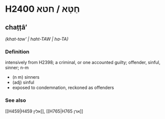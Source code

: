 # H2400 חַטָּא / חטא

## chaṭṭâʼ

_(khat-taw' | haht-TAW | ha-TA)_

### Definition

intensively from H2398; a criminal, or one accounted guilty; offender, sinful, sinner; n-m

- (n m) sinners
- (adj) sinful
- exposed to condemnation, reckoned as offenders

### See also

[[H459|H459 אלין]], [[H765|H765 ארן]]
